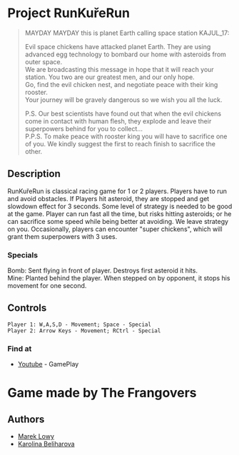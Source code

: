 # Project RunKuřeRun

>MAYDAY MAYDAY this is planet Earth calling space station KAJUL_17:  
>  
>Evil space chickens have attacked planet Earth. They are using advanced egg technology to bombard our home with asteroids from outer space.  
>We are broadcasting this message in hope that it will reach your station. You two are our greatest men, and our only hope.  
>Go, find the evil chicken nest, and negotiate peace with their king rooster.  
>Your journey will be gravely dangerous so we wish you all the luck.  
>  
>P.S. Our best scientists have found out that when the evil chickens come in contact with human flesh, they explode and leave their superpowers behind for you to collect...  
>P.P.S. To make peace with rooster king you will have to sacrifice one of you. We kindly suggest the first to reach finish to sacrifice the other.

## Description

RunKuřeRun is classical racing game for 1 or 2 players. Players have to run and avoid obstacles. 
If Players hit asteroid, they are stopped and get slowdown effect for 3 seconds. 
Some level of strategy is needed to be good at the game. 
Player can run fast all the time, but risks hitting asteroids; or he can sacrifice some speed while being better at avoiding. 
We leave strategy on you. Occasionally, players can encounter "super chickens", which will grant them superpowers with 3 uses.

### Specials

Bomb: Sent flying in front of player. Destroys first asteroid it hits.  
Mine: Planted behind the player. When stepped on by opponent, it stops his movement for one second.

## Controls

```
Player 1: W,A,S,D - Movement; Space - Special  
Player 2: Arrow Keys - Movement; RCtrl - Special  
```

### Find at

* [Youtube](https://www.youtube.com/watch?v=vNJnOfyhweo&t=11s) - GamePlay
  
  

# Game made by The Frangovers
## Authors

* [Marek Lowy](https://github.com/mareklowy)  
* [Karolina Beliharova](https://github.com/kajul17)